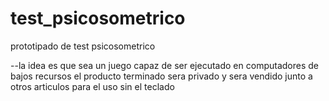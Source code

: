 # test_psicosometrico
prototipado de test psicosometrico

--la idea es que sea un juego capaz de ser ejecutado en computadores de bajos recursos
el producto terminado sera privado y sera vendido junto a otros articulos para el uso sin el teclado
